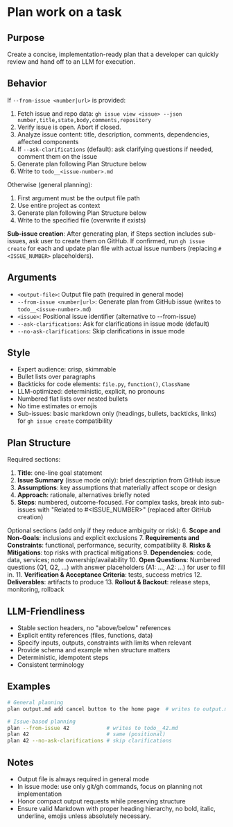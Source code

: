 # Plan work on a task

## Purpose
Create a concise, implementation-ready plan that a developer can quickly review and hand off to an LLM for execution.

## Behavior

If `--from-issue <number|url>` is provided:
1. Fetch issue and repo data: `gh issue view <issue> --json number,title,state,body,comments,repository`
2. Verify issue is open. Abort if closed.
3. Analyze issue content: title, description, comments, dependencies, affected components
4. If `--ask-clarifications` (default): ask clarifying questions if needed, comment them on the issue
5. Generate plan following Plan Structure below
6. Write to `todo__<issue-number>.md`

Otherwise (general planning):
1. First argument must be the output file path
2. Use entire project as context
3. Generate plan following Plan Structure below
4. Write to the specified file (overwrite if exists)

**Sub-issue creation**: After generating plan, if Steps section includes sub-issues, ask user to create them on GitHub. If confirmed, run `gh issue create` for each and update plan file with actual issue numbers (replacing `#<ISSUE_NUMBER>` placeholders).

## Arguments
- `<output-file>`: Output file path (required in general mode)
- `--from-issue <number|url>`: Generate plan from GitHub issue (writes to `todo__<issue-number>.md`)
- `<issue>`: Positional issue identifier (alternative to --from-issue)
- `--ask-clarifications`: Ask for clarifications in issue mode (default)
- `--no-ask-clarifications`: Skip clarifications in issue mode

## Style
- Expert audience: crisp, skimmable
- Bullet lists over paragraphs
- Backticks for code elements: `file.py`, `function()`, `ClassName`
- LLM-optimized: deterministic, explicit, no pronouns
- Numbered flat lists over nested bullets
- No time estimates or emojis
- Sub-issues: basic markdown only (headings, bullets, backticks, links) for `gh issue create` compatibility

## Plan Structure

Required sections:
1. **Title**: one-line goal statement
2. **Issue Summary** (issue mode only): brief description from GitHub issue
3. **Assumptions**: key assumptions that materially affect scope or design
4. **Approach**: rationale, alternatives briefly noted
5. **Steps**: numbered, outcome-focused. For complex tasks, break into sub-issues with "Related to #<ISSUE_NUMBER>" (replaced after GitHub creation)

Optional sections (add only if they reduce ambiguity or risk):
6. **Scope and Non-Goals**: inclusions and explicit exclusions
7. **Requirements and Constraints**: functional, performance, security, compatibility
8. **Risks & Mitigations**: top risks with practical mitigations
9. **Dependencies**: code, data, services; note ownership/availability
10. **Open Questions**: Numbered questions (Q1, Q2, ...) with answer placeholders (A1: ..., A2: ...) for user to fill in.
11. **Verification & Acceptance Criteria**: tests, success metrics
12. **Deliverables**: artifacts to produce
13. **Rollout & Backout**: release steps, monitoring, rollback

## LLM-Friendliness
- Stable section headers, no "above/below" references
- Explicit entity references (files, functions, data)
- Specify inputs, outputs, constraints with limits when relevant
- Provide schema and example when structure matters
- Deterministic, idempotent steps
- Consistent terminology

## Examples
```bash
# General planning
plan output.md add cancel button to the home page  # writes to output.md

# Issue-based planning
plan --from-issue 42            # writes to todo__42.md
plan 42                         # same (positional)
plan 42 --no-ask-clarifications # skip clarifications
```

## Notes
- Output file is always required in general mode
- In issue mode: use only git/gh commands, focus on planning not implementation
- Honor compact output requests while preserving structure
- Ensure valid Markdown with proper heading hierarchy, no bold, italic, underline, emojis unless absolutely necessary.
